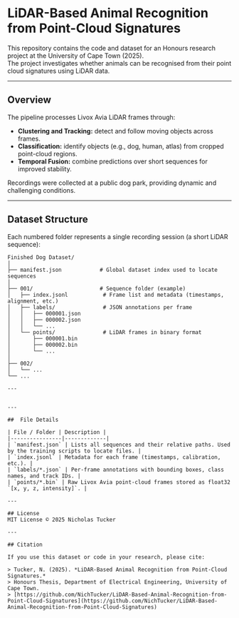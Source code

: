 # LiDAR-Based Animal Recognition from Point-Cloud Signatures

This repository contains the code and dataset for an Honours research project at the University of Cape Town (2025).  
The project investigates whether animals can be recognised from their point cloud signatures using LiDAR data.

---

## Overview
The pipeline processes Livox Avia LiDAR frames through:
- **Clustering and Tracking:** detect and follow moving objects across frames.  
- **Classification:** identify objects (e.g., dog, human, atlas) from cropped point-cloud regions.  
- **Temporal Fusion:** combine predictions over short sequences for improved stability.

Recordings were collected at a public dog park, providing dynamic and challenging conditions.

---

## Dataset Structure

Each numbered folder represents a single recording session (a short LiDAR sequence):

```text
Finished Dog Dataset/
│
├── manifest.json            # Global dataset index used to locate sequences
│
├── 001/                     # Sequence folder (example)
│   ├── index.jsonl           # Frame list and metadata (timestamps, alignment, etc.)
│   ├── labels/               # JSON annotations per frame
│   │   ├── 000001.json
│   │   ├── 000002.json
│   │   └── ...
│   └── points/               # LiDAR frames in binary format
│       ├── 000001.bin
│       ├── 000002.bin
│       └── ...
│
├── 002/
│   └── ...
└── ...

---


---

##  File Details

| File / Folder | Description |
|----------------|-------------|
| `manifest.json` | Lists all sequences and their relative paths. Used by the training scripts to locate files. |
| `index.jsonl` | Metadata for each frame (timestamps, calibration, etc.). |
| `labels/*.json` | Per-frame annotations with bounding boxes, class names, and track IDs. |
| `points/*.bin` | Raw Livox Avia point-cloud frames stored as float32 `[x, y, z, intensity]`. |

---

## License
MIT License © 2025 Nicholas Tucker

---

## Citation

If you use this dataset or code in your research, please cite:

> Tucker, N. (2025). *LiDAR-Based Animal Recognition from Point-Cloud Signatures.*  
> Honours Thesis, Department of Electrical Engineering, University of Cape Town.  
> [https://github.com/NichTucker/LiDAR-Based-Animal-Recognition-from-Point-Cloud-Signatures](https://github.com/NichTucker/LiDAR-Based-Animal-Recognition-from-Point-Cloud-Signatures)

